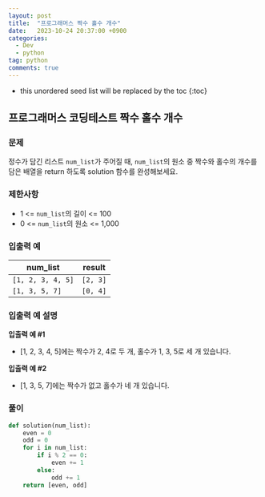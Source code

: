 ```yaml
---
layout: post
title:  "프로그래머스 짝수 홀수 개수"
date:   2023-10-24 20:37:00 +0900
categories: 
  - Dev
  - python
tag: python
comments: true
---
```


* this unordered seed list will be replaced by the toc
{:toc}

## 프로그래머스 코딩테스트 짝수 홀수 개수

### 문제

정수가 담긴 리스트 `num_list`가 주어질 때, `num_list`의 원소 중 짝수와 홀수의 개수를 담은 배열을 return 하도록 solution 함수를 완성해보세요.

### 제한사항

- 1 <= `num_list`의 길이 <= 100
- 0 <= `num_list`의 원소 <= 1,000

### 입출력 예

| num_list | result |
| --- | --- |
| `[1, 2, 3, 4, 5]` | `[2, 3]` |
| `[1, 3, 5, 7]` | `[0, 4]` |

### 입출력 예 설명

**입출력 예 #1**

- [1, 2, 3, 4, 5]에는 짝수가 2, 4로 두 개, 홀수가 1, 3, 5로 세 개 있습니다.

**입출력 예 #2**

- [1, 3, 5, 7]에는 짝수가 없고 홀수가 네 개 있습니다.

### 풀이

```py
def solution(num_list):
    even = 0
    odd = 0
    for i in num_list:
        if i % 2 == 0:
            even += 1
        else:
            odd += 1
    return [even, odd]
```